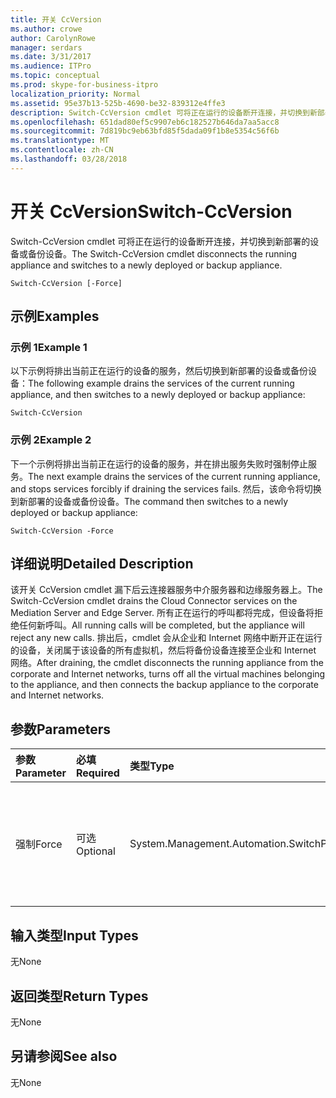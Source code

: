 ```yaml
---
title: 开关 CcVersion
ms.author: crowe
author: CarolynRowe
manager: serdars
ms.date: 3/31/2017
ms.audience: ITPro
ms.topic: conceptual
ms.prod: skype-for-business-itpro
localization_priority: Normal
ms.assetid: 95e37b13-525b-4690-be32-839312e4ffe3
description: Switch-CcVersion cmdlet 可将正在运行的设备断开连接，并切换到新部署的设备或备份设备。
ms.openlocfilehash: 651dad80ef5c9907eb6c182527b646da7aa5acc8
ms.sourcegitcommit: 7d819bc9eb63bfd85f5dada09f1b8e5354c56f6b
ms.translationtype: MT
ms.contentlocale: zh-CN
ms.lasthandoff: 03/28/2018
---
```

# <a name="switch-ccversion"></a><span data-ttu-id="d67d8-103">开关 CcVersion</span><span class="sxs-lookup"><span data-stu-id="d67d8-103">Switch-CcVersion</span></span>
 
<span data-ttu-id="d67d8-104">Switch-CcVersion cmdlet 可将正在运行的设备断开连接，并切换到新部署的设备或备份设备。</span><span class="sxs-lookup"><span data-stu-id="d67d8-104">The Switch-CcVersion cmdlet disconnects the running appliance and switches to a newly deployed or backup appliance.</span></span> 
  
```
Switch-CcVersion [-Force]
```

## <a name="examples"></a><span data-ttu-id="d67d8-105">示例</span><span class="sxs-lookup"><span data-stu-id="d67d8-105">Examples</span></span>
<span data-ttu-id="d67d8-106"><a name="Examples"> </a></span><span class="sxs-lookup"><span data-stu-id="d67d8-106"></span></span>

### <a name="example-1"></a><span data-ttu-id="d67d8-107">示例 1</span><span class="sxs-lookup"><span data-stu-id="d67d8-107">Example 1</span></span>

<span data-ttu-id="d67d8-108">以下示例将排出当前正在运行的设备的服务，然后切换到新部署的设备或备份设备：</span><span class="sxs-lookup"><span data-stu-id="d67d8-108">The following example drains the services of the current running appliance, and then switches to a newly deployed or backup appliance:</span></span>
  
```
Switch-CcVersion
```

### <a name="example-2"></a><span data-ttu-id="d67d8-109">示例 2</span><span class="sxs-lookup"><span data-stu-id="d67d8-109">Example 2</span></span>

<span data-ttu-id="d67d8-110">下一个示例将排出当前正在运行的设备的服务，并在排出服务失败时强制停止服务。</span><span class="sxs-lookup"><span data-stu-id="d67d8-110">The next example drains the services of the current running appliance, and stops services forcibly if draining the services fails.</span></span> <span data-ttu-id="d67d8-111">然后，该命令将切换到新部署的设备或备份设备。</span><span class="sxs-lookup"><span data-stu-id="d67d8-111">The command then switches to a newly deployed or backup appliance:</span></span>
  
```
Switch-CcVersion -Force
```

## <a name="detailed-description"></a><span data-ttu-id="d67d8-112">详细说明</span><span class="sxs-lookup"><span data-stu-id="d67d8-112">Detailed Description</span></span>
<span data-ttu-id="d67d8-113"><a name="DetailedDescription"> </a></span><span class="sxs-lookup"><span data-stu-id="d67d8-113"></span></span>

<span data-ttu-id="d67d8-114">该开关 CcVersion cmdlet 漏下后云连接器服务中介服务器和边缘服务器上。</span><span class="sxs-lookup"><span data-stu-id="d67d8-114">The Switch-CcVersion cmdlet drains the Cloud Connector services on the Mediation Server and Edge Server.</span></span> <span data-ttu-id="d67d8-115">所有正在运行的呼叫都将完成，但设备将拒绝任何新呼叫。</span><span class="sxs-lookup"><span data-stu-id="d67d8-115">All running calls will be completed, but the appliance will reject any new calls.</span></span> <span data-ttu-id="d67d8-116">排出后，cmdlet 会从企业和 Internet 网络中断开正在运行的设备，关闭属于该设备的所有虚拟机，然后将备份设备连接至企业和 Internet 网络。</span><span class="sxs-lookup"><span data-stu-id="d67d8-116">After draining, the cmdlet disconnects the running appliance from the corporate and Internet networks, turns off all the virtual machines belonging to the appliance, and then connects the backup appliance to the corporate and Internet networks.</span></span>
  
## <a name="parameters"></a><span data-ttu-id="d67d8-117">参数</span><span class="sxs-lookup"><span data-stu-id="d67d8-117">Parameters</span></span>
<span data-ttu-id="d67d8-118"><a name="DetailedDescription"> </a></span><span class="sxs-lookup"><span data-stu-id="d67d8-118"></span></span>

|<span data-ttu-id="d67d8-119">**参数**</span><span class="sxs-lookup"><span data-stu-id="d67d8-119">**Parameter**</span></span>|<span data-ttu-id="d67d8-120">**必填**</span><span class="sxs-lookup"><span data-stu-id="d67d8-120">**Required**</span></span>|<span data-ttu-id="d67d8-121">**类型**</span><span class="sxs-lookup"><span data-stu-id="d67d8-121">**Type**</span></span>|<span data-ttu-id="d67d8-122">**说明**</span><span class="sxs-lookup"><span data-stu-id="d67d8-122">**Description**</span></span>|
|:-----|:-----|:-----|:-----|
| <span data-ttu-id="d67d8-123">强制</span><span class="sxs-lookup"><span data-stu-id="d67d8-123">Force</span></span> <br/> | <span data-ttu-id="d67d8-124">可选</span><span class="sxs-lookup"><span data-stu-id="d67d8-124">Optional</span></span> <br/> |<span data-ttu-id="d67d8-125">System.Management.Automation.SwitchParameter</span><span class="sxs-lookup"><span data-stu-id="d67d8-125">System.Management.Automation.SwitchParameter</span></span>  <br/> | <span data-ttu-id="d67d8-126">在排出服务失败时强制停止服务。</span><span class="sxs-lookup"><span data-stu-id="d67d8-126">Stops services forcibly if draining the services fails.</span></span> <br/> |
   
## <a name="input-types"></a><span data-ttu-id="d67d8-127">输入类型</span><span class="sxs-lookup"><span data-stu-id="d67d8-127">Input Types</span></span>
<span data-ttu-id="d67d8-128"><a name="InputTypes"> </a></span><span class="sxs-lookup"><span data-stu-id="d67d8-128"></span></span>

<span data-ttu-id="d67d8-129">无</span><span class="sxs-lookup"><span data-stu-id="d67d8-129">None</span></span>
  
## <a name="return-types"></a><span data-ttu-id="d67d8-130">返回类型</span><span class="sxs-lookup"><span data-stu-id="d67d8-130">Return Types</span></span>
<span data-ttu-id="d67d8-131"><a name="ReturnTypes"> </a></span><span class="sxs-lookup"><span data-stu-id="d67d8-131"></span></span>

<span data-ttu-id="d67d8-132">无</span><span class="sxs-lookup"><span data-stu-id="d67d8-132">None</span></span>
  
## <a name="see-also"></a><span data-ttu-id="d67d8-133">另请参阅</span><span class="sxs-lookup"><span data-stu-id="d67d8-133">See also</span></span>
<span data-ttu-id="d67d8-134"><a name="ReturnTypes"> </a></span><span class="sxs-lookup"><span data-stu-id="d67d8-134"></span></span>

<span data-ttu-id="d67d8-135">无</span><span class="sxs-lookup"><span data-stu-id="d67d8-135">None</span></span>
  

